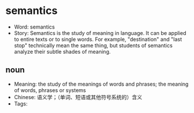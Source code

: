 # semantics

- Word: semantics
- Story: Semantics is the study of meaning in language. It can be applied to entire texts or to single words. For example, "destination" and "last stop" technically mean the same thing, but students of semantics analyze their subtle shades of meaning.

## noun

- Meaning: the study of the meanings of words and phrases; the meaning of words, phrases or systems
- Chinese: 语义学；（单词、短语或其他符号系统的）含义
- Tags: 

